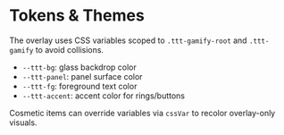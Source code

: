 # Tokens & Themes

The overlay uses CSS variables scoped to `.ttt-gamify-root` and `.ttt-gamify` to avoid collisions.

- `--ttt-bg`: glass backdrop color
- `--ttt-panel`: panel surface color
- `--ttt-fg`: foreground text color
- `--ttt-accent`: accent color for rings/buttons

Cosmetic items can override variables via `cssVar` to recolor overlay-only visuals.

